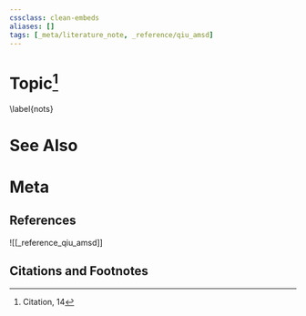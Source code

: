```yaml
---
cssclass: clean-embeds
aliases: []
tags: [_meta/literature_note, _reference/qiu_amsd]
---
```

# Topic[^1]
\label{nots}



# See Also

# Meta
## References
![[_reference_qiu_amsd]]


## Citations and Footnotes
[^1]: Citation, 14